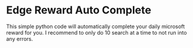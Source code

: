 # Edge Reward Auto Complete
 This simple python code will automatically complete your daily microsoft reward for you.
I recommend to only do 10 search at a time to not run into any errors.